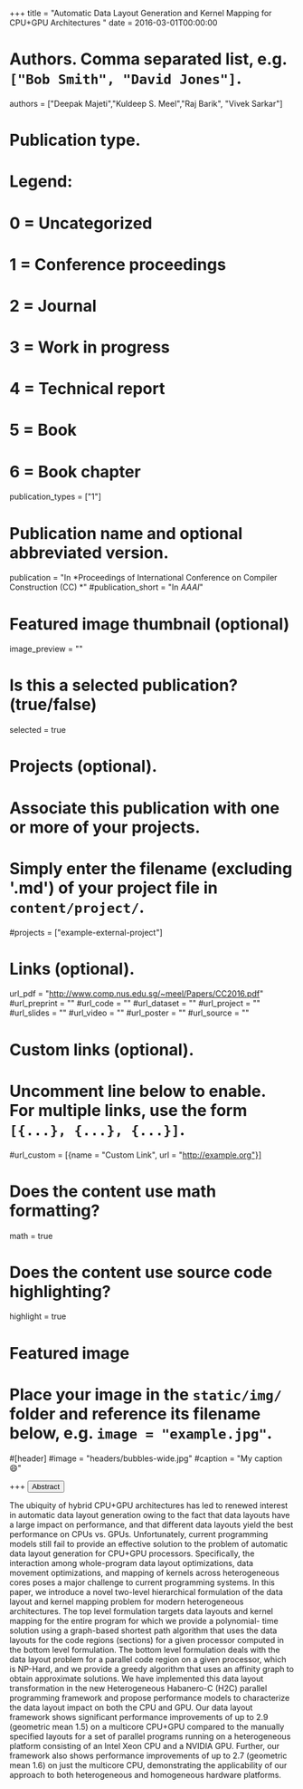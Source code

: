 +++
title = "Automatic Data Layout Generation and Kernel Mapping for CPU+GPU Architectures "
date = 2016-03-01T00:00:00

# Authors. Comma separated list, e.g. `["Bob Smith", "David Jones"]`.
authors = ["Deepak Majeti","Kuldeep S. Meel","Raj Barik", "Vivek Sarkar"]

# Publication type.
# Legend:
# 0 = Uncategorized
# 1 = Conference proceedings
# 2 = Journal
# 3 = Work in progress
# 4 = Technical report
# 5 = Book
# 6 = Book chapter
publication_types = ["1"]

# Publication name and optional abbreviated version.
publication = "In *Proceedings of International Conference on Compiler Construction (CC) *"
#publication_short = "In *AAAI*"


# Featured image thumbnail (optional)
image_preview = ""

# Is this a selected publication? (true/false)
selected = true

# Projects (optional).
#   Associate this publication with one or more of your projects.
#   Simply enter the filename (excluding '.md') of your project file in `content/project/`.
#projects = ["example-external-project"]


# Links (optional).
url_pdf = "http://www.comp.nus.edu.sg/~meel/Papers/CC2016.pdf"
#url_preprint = ""
#url_code = ""
#url_dataset = ""
#url_project = ""
#url_slides = ""
#url_video = ""
#url_poster = ""
#url_source = ""

# Custom links (optional).
#   Uncomment line below to enable. For multiple links, use the form `[{...}, {...}, {...}]`.
#url_custom = [{name = "Custom Link", url = "http://example.org"}]

# Does the content use math formatting?
math = true

# Does the content use source code highlighting?
highlight = true

# Featured image
# Place your image in the `static/img/` folder and reference its filename below, e.g. `image = "example.jpg"`.
#[header]
#image = "headers/bubbles-wide.jpg"
#caption = "My caption :smile:"

+++
<button class="btn btn-default btn-xs" type="button" data-toggle="collapse" data-target="#abstract_DMPV17">
Abstract</button>
<div id="abstract_DMPV17" class="collapse">
The ubiquity of hybrid CPU+GPU architectures has led to renewed interest in automatic data layout generation owing to the fact that data layouts have a large impact on performance, and that different data layouts yield the best performance on CPUs vs. GPUs. Unfortunately, current programming models still fail to provide an effective solution to the problem of automatic data layout generation for CPU+GPU processors. Specifically, the interaction among whole-program data layout optimizations, data movement optimizations, and mapping of kernels across heterogeneous cores poses a major challenge to current programming systems. In this paper, we introduce a novel two-level hierarchical formulation of the data layout and kernel mapping problem for modern heterogeneous architectures. The top level formulation targets data layouts and kernel mapping for the entire program for which we provide a polynomial- time solution using a graph-based shortest path algorithm that uses the data layouts for the code regions (sections) for a given processor computed in the bottom level formulation. The bottom level formulation deals with the data layout problem for a parallel code region on a given processor, which is NP-Hard, and we provide a greedy algorithm that uses an affinity graph to obtain approximate solutions. We have implemented this data layout transformation in the new Heterogeneous Habanero-C (H2C) parallel programming framework and propose performance models to characterize the data layout impact on both the CPU and GPU. Our data layout framework shows significant performance improvements of up to 2.9 (geometric mean 1.5) on a multicore CPU+GPU compared to the manually specified layouts for a set of parallel programs running on a heterogeneous platform consisting of an Intel Xeon CPU and a NVIDIA GPU. Further, our framework also shows performance improvements of up to 2.7 (geometric mean 1.6) on just the multicore CPU, demonstrating the applicability of our approach to both heterogeneous and homogeneous hardware platforms.
</div>
